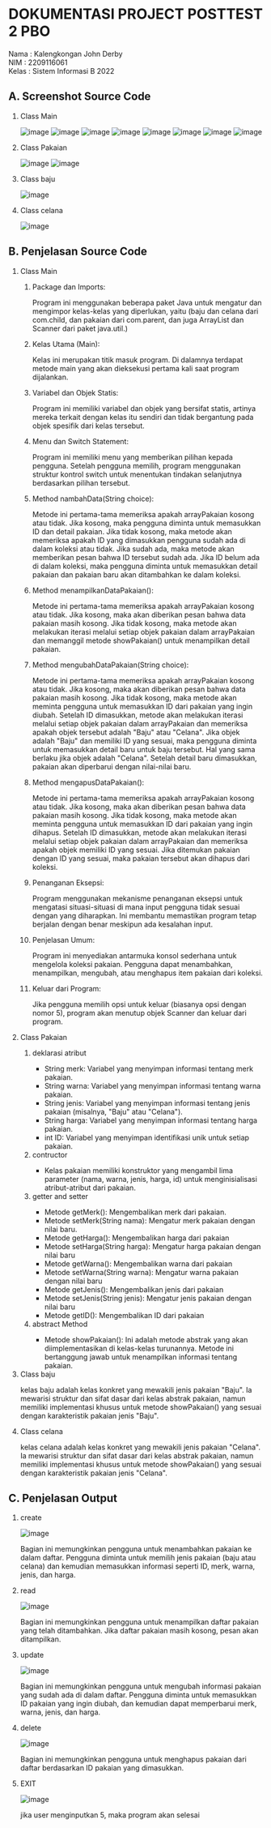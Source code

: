 <h1>DOKUMENTASI PROJECT POSTTEST 2 PBO</h1>

<P>Nama : Kalengkongan John Derby<br>NIM : 2209116061 <br>Kelas : Sistem Informasi B 2022</P>

<h2>A. Screenshot Source Code</h2>

<ol>
  <li>Class Main</li>

  ![image](https://github.com/iooo25/pbo-post-test-2/assets/128172248/1a3a7d25-27b5-4b41-8fab-a5c83f2e73f6)
  ![image](https://github.com/iooo25/pbo-post-test-2/assets/128172248/c87e17a7-aa1d-41e0-8c74-f441f45da4bf)
  ![image](https://github.com/iooo25/pbo-post-test-2/assets/128172248/9a1afc89-da1b-48ff-b62c-f3a171dbf139)
  ![image](https://github.com/iooo25/pbo-post-test-2/assets/128172248/f999bb8f-92b6-4588-8a81-6afece12b3f6)
  ![image](https://github.com/iooo25/pbo-post-test-2/assets/128172248/7c31e801-8ffd-423b-8a71-0f2773955b73)
  ![image](https://github.com/iooo25/pbo-post-test-2/assets/128172248/d8a84027-4b3e-4be0-934e-86eab33dc61f)
  ![image](https://github.com/iooo25/pbo-post-test-2/assets/128172248/52d63486-54aa-49f8-bd20-bc19ccb43d48)
  ![image](https://github.com/iooo25/pbo-post-test-2/assets/128172248/a9eaf212-6a6e-4706-b798-9bdd34691cb6)
  <li>Class Pakaian</li>

  ![image](https://github.com/iooo25/pbo-post-test-2/assets/128172248/a6577e97-13df-4ab3-bb8d-f4011be31686)
  ![image](https://github.com/iooo25/pbo-post-test-2/assets/128172248/f5eb9ccd-fa69-492d-8f00-a66f314f765c)
  <li>Class baju</li>

  ![image](https://github.com/iooo25/pbo-post-test-2/assets/128172248/4212e8f2-5ed1-45b3-b10f-07803b6c9977)
  <li>Class celana</li>

  ![image](https://github.com/iooo25/pbo-post-test-2/assets/128172248/1dd4d720-593d-4beb-ac51-b5140a22766b)
</ol>

<h2>B. Penjelasan Source Code</h2>

<ol>
  <li>Class Main</li>
  <ol>
    <li>Package dan Imports:</li>
    <p>Program ini menggunakan beberapa paket Java untuk mengatur dan mengimpor kelas-kelas yang diperlukan, yaitu (baju dan celana dari com.child, dan pakaian dari com.parent, dan juga ArrayList dan Scanner dari paket java.util.)</p>
    <li>Kelas Utama (Main):</li>
    <p>Kelas ini merupakan titik masuk program. Di dalamnya terdapat metode main yang akan dieksekusi pertama kali saat program dijalankan.</p>
    <li>Variabel dan Objek Statis:</li>
    <p>Program ini memiliki variabel dan objek yang bersifat statis, artinya mereka terkait dengan kelas itu sendiri dan tidak bergantung pada objek spesifik dari kelas tersebut.</p>
    <li>Menu dan Switch Statement:</li>
    <p>Program ini memiliki menu yang memberikan pilihan kepada pengguna. Setelah pengguna memilih, program menggunakan struktur kontrol switch untuk menentukan tindakan selanjutnya berdasarkan pilihan tersebut.</p>
    <li>Method nambahData(String choice):</li>
    <p>Metode ini pertama-tama memeriksa apakah arrayPakaian kosong atau tidak. Jika kosong, maka pengguna diminta untuk memasukkan ID dan detail pakaian. Jika tidak kosong, maka metode akan memeriksa apakah ID yang dimasukkan pengguna sudah ada di dalam koleksi atau tidak. Jika sudah ada, maka metode akan memberikan pesan bahwa ID tersebut sudah ada.
Jika ID belum ada di dalam koleksi, maka pengguna diminta untuk memasukkan detail pakaian dan pakaian baru akan ditambahkan ke dalam koleksi.</p>
    <li>Method menampilkanDataPakaian():</li>
    <p>Metode ini pertama-tama memeriksa apakah arrayPakaian kosong atau tidak. Jika kosong, maka akan diberikan pesan bahwa data pakaian masih kosong. Jika tidak kosong, maka metode akan melakukan iterasi melalui setiap objek pakaian dalam arrayPakaian dan memanggil metode showPakaian() untuk menampilkan detail pakaian.</p>
    <li>Method mengubahDataPakaian(String choice):</li>
    <p>Metode ini pertama-tama memeriksa apakah arrayPakaian kosong atau tidak. Jika kosong, maka akan diberikan pesan bahwa data pakaian masih kosong. Jika tidak kosong, maka metode akan meminta pengguna untuk memasukkan ID dari pakaian yang ingin diubah.
Setelah ID dimasukkan, metode akan melakukan iterasi melalui setiap objek pakaian dalam arrayPakaian dan memeriksa apakah objek tersebut adalah "Baju" atau "Celana". Jika objek adalah "Baju" dan memiliki ID yang sesuai, maka pengguna diminta untuk memasukkan detail baru untuk baju tersebut. Hal yang sama berlaku jika objek adalah "Celana".
Setelah detail baru dimasukkan, pakaian akan diperbarui dengan nilai-nilai baru.</p>
    <li>Method mengapusDataPakaian():</li>
    <p>Metode ini pertama-tama memeriksa apakah arrayPakaian kosong atau tidak. Jika kosong, maka akan diberikan pesan bahwa data pakaian masih kosong. Jika tidak kosong, maka metode akan meminta pengguna untuk memasukkan ID dari pakaian yang ingin dihapus.
Setelah ID dimasukkan, metode akan melakukan iterasi melalui setiap objek pakaian dalam arrayPakaian dan memeriksa apakah objek memiliki ID yang sesuai. Jika ditemukan pakaian dengan ID yang sesuai, maka pakaian tersebut akan dihapus dari koleksi.</p>
    <li>Penanganan Eksepsi:</li>
    <p>Program menggunakan mekanisme penanganan eksepsi untuk mengatasi situasi-situasi di mana input pengguna tidak sesuai dengan yang diharapkan. Ini membantu memastikan program tetap berjalan dengan benar meskipun ada kesalahan input.</p>
    <li>Penjelasan Umum:</li>
    <p>Program ini menyediakan antarmuka konsol sederhana untuk mengelola koleksi pakaian. Pengguna dapat menambahkan, menampilkan, mengubah, atau menghapus item pakaian dari koleksi.</p>
    <li>Keluar dari Program:</li>
    <p>Jika pengguna memilih opsi untuk keluar (biasanya opsi dengan nomor 5), program akan menutup objek Scanner dan keluar dari program.</p>
  </ol>
  <li>Class Pakaian</li>
  <ol>
    <li>deklarasi atribut</li>
    <ul>
      <li>String merk: Variabel yang menyimpan informasi tentang merk pakaian.</li>
      <li>String warna: Variabel yang menyimpan informasi tentang warna pakaian.</li>
      <li>String jenis: Variabel yang menyimpan informasi tentang jenis pakaian (misalnya, "Baju" atau "Celana").</li>
      <li>String harga: Variabel yang menyimpan informasi tentang harga pakaian.</li>
      <li>int ID: Variabel yang menyimpan identifikasi unik untuk setiap pakaian.</li>
    </ul>
    <li>contructor</li>
    <ul>
      <li>Kelas pakaian memiliki konstruktor yang mengambil lima parameter (nama, warna, jenis, harga, id) untuk menginisialisasi atribut-atribut dari pakaian.</li>
    </ul>
    <li>getter and setter</li>
    <ul>
      <li>Metode getMerk(): Mengembalikan merk dari pakaian.</li>
      <li>Metode setMerk(String nama): Mengatur merk pakaian dengan nilai baru.</li>
      <li>Metode getHarga(): Mengembalikan harga dari pakaian</li>
      <li>Metode setHarga(String harga): Mengatur harga pakaian dengan nilai baru</li>
      <li>Metode getWarna(): Mengembalikan warna dari pakaian</li>
      <li>Metode setWarna(String warna): Mengatur warna pakaian dengan nilai baru</li>
      <li>Metode getJenis(): Mengembalikan jenis dari pakaian</li>
      <li>Metode setJenis(String jenis): Mengatur jenis pakaian dengan nilai baru</li>
      <li>Metode getID(): Mengembalikan ID dari pakaian</li>
    </ul>
    <li>abstract Method</li>
    <ul>
      <li>Metode showPakaian(): Ini adalah metode abstrak yang akan diimplementasikan di kelas-kelas turunannya. Metode ini bertanggung jawab untuk menampilkan informasi tentang pakaian.</li>
    </ul>
  </ol>
  <li>Class baju</li>
  <p>kelas baju adalah kelas konkret yang mewakili jenis pakaian "Baju". Ia mewarisi struktur dan sifat dasar dari kelas abstrak pakaian, namun memiliki implementasi khusus untuk metode showPakaian() yang sesuai dengan karakteristik pakaian jenis "Baju".</p>
  <li>Class celana</li>
  <p>kelas celana adalah kelas konkret yang mewakili jenis pakaian "Celana". Ia mewarisi struktur dan sifat dasar dari kelas abstrak pakaian, namun memiliki implementasi khusus untuk metode showPakaian() yang sesuai dengan karakteristik pakaian jenis "Celana".</p>
</ol>

<h2>C. Penjelasan Output</h2>
<ol>
  <li>create</li>

  ![image](https://github.com/iooo25/pbo-post-test-2/assets/128172248/38cf5b82-31c0-45f3-b98f-075ae1553a52)
  <p>Bagian ini memungkinkan pengguna untuk menambahkan pakaian ke dalam daftar. Pengguna diminta untuk memilih jenis pakaian (baju atau celana) dan kemudian memasukkan informasi seperti ID, merk, warna, jenis, dan harga.</p>

  <li>read</li>

  ![image](https://github.com/iooo25/pbo-post-test-2/assets/128172248/df914972-e6ed-49ea-98fa-ac30144098a5)
  <p>Bagian ini memungkinkan pengguna untuk menampilkan daftar pakaian yang telah ditambahkan. Jika daftar pakaian masih kosong, pesan akan ditampilkan.</p>

  <li>update</li>

  ![image](https://github.com/iooo25/pbo-post-test-2/assets/128172248/cb0e3753-e18e-45ec-9ccc-df5f6007baab)
  <p>Bagian ini memungkinkan pengguna untuk mengubah informasi pakaian yang sudah ada di dalam daftar. Pengguna diminta untuk memasukkan ID pakaian yang ingin diubah, dan kemudian dapat memperbarui merk, warna, jenis, dan harga.</p>

  <li>delete</li>

  ![image](https://github.com/iooo25/pbo-post-test-2/assets/128172248/155a8da1-5316-416e-b078-eb08c22de87f)
  <p>Bagian ini memungkinkan pengguna untuk menghapus pakaian dari daftar berdasarkan ID pakaian yang dimasukkan.</p>

  <li>EXIT</li>

  ![image](https://github.com/iooo25/pbo-post-test-2/assets/128172248/17277e42-883a-48f0-a25d-07ee60b93e01)
  <p>jika user menginputkan 5, maka program akan selesai</p>

</ol>
